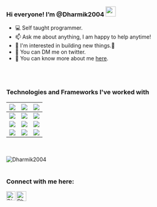 <!---
Dharmik2004/Dharmik2004 is a ✨ special ✨ repository because its `README.md` (this file) appears on your GitHub profile.
You can click the Preview link to take a look at your changes. I love this default comments. So I don't remove this.
--->
### Hi everyone! I’m @Dharmik2004&nbsp;<img src="https://github.com/TheDudeThatCode/TheDudeThatCode/blob/master/Assets/Hi.gif" width="27px">

- 💻 Self taught programmer.
- 📫 Ask me about anything, I am happy to help anytime!
- 👀 I'm interested in building new things.📰
- 💬 You can DM me on twitter.
- 📰 You can know more about me <a href="polywork.com/itsdharmik" target="_blank">here</a>.
<br>
<br>

### Technologies and Frameworks I've worked with  
| <img src="https://img.shields.io/badge/HTML5-FF8C00?style=for-the-badge&logo=html5&logoColor=white"> | <img src ="https://img.shields.io/badge/CSS3-1572B6?style=for-the-badge&logo=css3&logoColor=white"> | <img src="https://img.shields.io/badge/JavaScript-FFFF00?style=for-the-badge&logo=javascript&logoColor=black" > | 
| :---: | :---: | :---: |
| <img src="https://img.shields.io/badge/Python-808080?style=for-the-badge&logo=python&logoColor=white" > | <img src="https://img.shields.io/badge/Django-006400?style=for-the-badge&logo=django&logoColor=white" > | <img src ="https://img.shields.io/badge/Ruby-DC143C?style=for-the-badge&logo=ruby&logoColor=white" >
| <img src="https://img.shields.io/badge/Netlify-00C7B7?style=for-the-badge&logo=netlify&logoColor=white" > | <img src="https://img.shields.io/badge/Bootstrap-563D7C?style=for-the-badge&logo=bootstrap&logoColor=white" > | <img src="https://img.shields.io/badge/CANVA-006994?style=for-the-badge&logo=canva&logoColor=white" > |
| <img src="https://img.shields.io/badge/Markdown-000000?style=for-the-badge&logo=markdown&logoColor=white" > | <img src="https://img.shields.io/badge/Wix-87CEEB?style=for-the-badge&logo=Wix&logoColor=white" > |  <img src="https://img.shields.io/badge/Wordpress-301934?style=for-the-badge&logo=wordpress&logoColor=white" > | 

<br>
<br>
<img align="" src="https://github-readme-stats.vercel.app/api?username=Dharmik2004&hide=stars&theme=bear&count_private=true" alt="Dharmik2004" />
<br>
<br>

### Connect with me here:  


<a href="https://www.linkedin.com/in/dharmik-parmar-773098200/">
    <img align="left" alt="Dharmik Parmar | Linkedin" width="24px" src="https://github.com/TheDudeThatCode/TheDudeThatCode/blob/master/Assets/Linkedin.svg" />
  </a>
  &nbsp; &nbsp
   <a href="https://twitter.com/itsdharmik">
    <img align="left" alt="Dharmik Parmar | Twitter" width="26px" src="https://github.com/TheDudeThatCode/TheDudeThatCode/blob/master/Assets/Twitter.svg" />
</a> 





